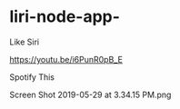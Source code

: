 # liri-node-app-
Like Siri 


https://youtu.be/i6PunR0pB_E

Spotify This 

Screen Shot 2019-05-29 at 3.34.15 PM.png
